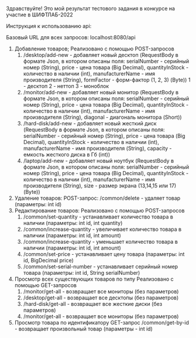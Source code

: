 Здравствуйте! 
Это мой результат тестового задания в конкурсе на участие в ШИФТЛАБ-2022 

Инструкция к использованию api: 

Базовый URL для всех запросов: localhost:8080/api
1. Добавление товаров;
   Реализовано с помощью POST-запросов
    1. /desktop/add-new - добавляет новый десктоп (RequestBody в формате Json, в котором описаны поля:
       serialNumber - серийный номер (String), price - цена товара (Big Decimal), quantityInStock - количество
       в наличии (int), manufacturerName - имя производителя (String), formFactor - форм-фактор (1, 2, 3) (Byte))
       1 - десктоп 
       2 - неттоп 
       3 - моноблок
    2. /monitor/add-new - добавляет новый монитор (RequestBody в формате Json, в котором описаны поля:
       serialNumber - серийный номер (String), price - цена товара (Big Decimal), quantityInStock - количество
       в наличии (int), manufacturerName - имя производителя (String), diagonal - диагональ монитора
       (Short))
    3. /hard-disk/add-new - добавляет новый жесткий диск (RequestBody в формате Json, в котором описаны поля:
       serialNumber - серийный номер (String), price - цена товара (Big Decimal), quantityInStock - количество
       в наличии (int), manufacturerName - имя производителя (String), capacity - емкость жесткого диска в Гб
       (int))
    4. /laptop/add-new - добавляет новый ноутбук (RequestBody в формате Json, в котором описаны поля:
       serialNumber - серийный номер (String), price - цена товара (Big Decimal), quantityInStock - количество
       в наличии (int), manufacturerName - имя производителя (String), size - размер экрана (13,14,15 или 17)
       (Byte))
2. Удаление товаров: 
    POST-запрос: 
    /common/delete - удаляет товар (параметры: int id)
3. Редактирование товаров: 
    Реализовано с помощью POST-запросов
    1. /common/set-quantity - устанавливает количество товара в наличии (параметры: int id, int quantity)
    2. /common/increase-quantity - увеличивает количество товара в наличии (параметры: int id, int amount)
    3. /common/increase-quantity - уменьшает количество товара в наличии (параметры: int id, int amount)
    4. /common/set-price - устанавливает цену товара (параметры: int id, BigDecimal price)
    5. /common/set-serial-number - устанавливает серийный номер товара (параметры: int id, String serialNumber)
4. Просмотр всех существующих товаров по типу
    Реализовано с помощью GET-запросов
    1. /monitor/get-all - возвращает все мониторы (без параметров) 
    2. /desktop/get-all - возвращает все десктопы (без параметров)
    3. /hard-disk/get-all - возвращает все жесткие диски (без параметров)
    4. /monitor/get-all - возвращает все мониторы (без параметров)
5. Просмотр товара по идентификатору
   GET-запрос
   /common/get-by-id - возвращает произвольный товар (параметры - int id)

